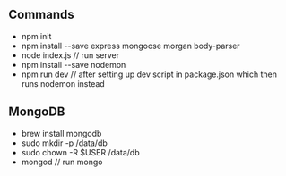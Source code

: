 ## Commands
* npm init
* npm install --save express mongoose morgan body-parser
* node index.js // run server
* npm install --save nodemon
* npm run dev // after setting up dev script in package.json which then runs nodemon instead

## MongoDB
* brew install mongodb
* sudo mkdir -p /data/db
* sudo chown -R $USER /data/db
* mongod // run mongo
